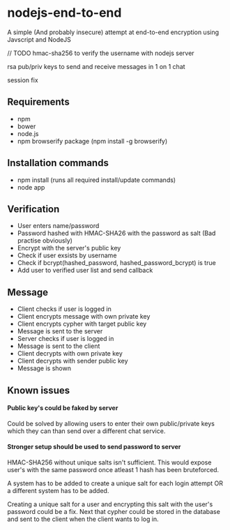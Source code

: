 # nodejs-end-to-end
A simple (And probably insecure) attempt at end-to-end encryption using Javscript and NodeJS

// TODO
hmac-sha256 to verify the username with nodejs server

rsa pub/priv keys to send and receive messages in 1 on 1 chat

session fix

## Requirements
- npm 
- bower
- node.js
- npm browserify package (npm install -g browserify)

## Installation commands
- npm install (runs all required install/update commands)
- node app



## Verification 
- User enters name/password
- Password hashed with HMAC-SHA26 with the password as salt (Bad practise obviously)
- Encrypt with the server's public key
- Check if user exsists by username
- Check if bcrypt(hashed_password, hashed_password_bcrypt) is true
- Add user to verified user list and send callback

## Message 
- Client checks if user is logged in
- Client encrypts message with own private key
- Client encrypts cypher with target public key
- Message is sent to the server
- Server checks if user is logged in
- Message is sent to the client
- Client decrypts with own private key
- Client decrypts with sender public key
- Message is shown


## Known issues

#### Public key's could be faked by server
Could be solved by allowing users to enter their own public/private keys which they can than send over a different chat service.

#### Stronger setup should be used to send password to server 
HMAC-SHA256 without unique salts isn't sufficient. This would expose user's with the same password once atleast 1 hash has been bruteforced.

A system has to be added to create a unique salt for each login attempt OR a different system has to be added.

Creating a unique salt for a user and encrypting this salt with the user's password could be a fix. Next that cypher could be stored in the database and sent to the client when the client wants to log in.